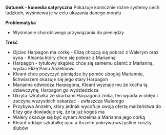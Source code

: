 **Gatunek - komedia satyryczna**
Pokazuje komicznie różne systemy cech ludzkich, wyśmiewa je w celu ukazania danego morału

**Problematyka**
- Wyśmianie chorobliwego przywiązania do pieniędzy

**Treść**
- Ojciec Harpagon ma córkę - Elizę chcącą się pobrać z Walerym oraz syna - Kleanta który chce się pobrać z Marianną
- Harpagon - tytułowy skąpiec chce się samemu ożenić z Marianną, wydać Elizę Panu Anzelmowi.
- Kleant chce pożyczyć pieniądze by pomóc ubogiej Mariannie, lichwiarzem okazuje się jego stary Harpagon
- Marianna odwiedza Harpagona, Kleant wyznaje mu że kocha tą dziewczynę, Harpagon go wydziedzicza
- Ukryta szkatułka ze skarbami Harpagona znika, ten wpada w obłęd i zaczyna wszystkich oskarżać - zwłaszcza Walerego
- Przybywa Anzelm, który jednak wycofuje swoją ofertę małżeństwa do Elizy gdy dowiaduje się, że ta już kogoś ma
- Walery okazuje się być synem Anzelma a Marianna jego córką
- Kleant oddaje szkatułkę ojcu a Anzelm pokrywa wszystkie koszty ślubów